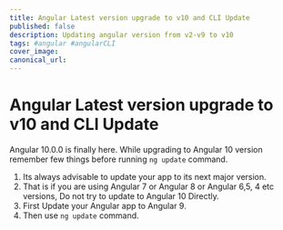 ```yaml
---
title: Angular Latest version upgrade to v10 and CLI Update
published: false
description: Updating angular version from v2-v9 to v10
tags: #angular #angularCLI
cover_image:
canonical_url:
---
```


# Angular Latest version upgrade to v10 and CLI Update

Angular 10.0.0 is finally here. While upgrading to Angular 10 version remember few things before running `ng update` command.

1. Its always advisable to update your app to its next major version.
2. That is if you are using Angular 7 or Angular 8 or Angular 6,5, 4 etc versions, Do not try to update to Angular 10 Directly.
3. First Update your Angular app to Angular 9.
4. Then use `ng update` command.
